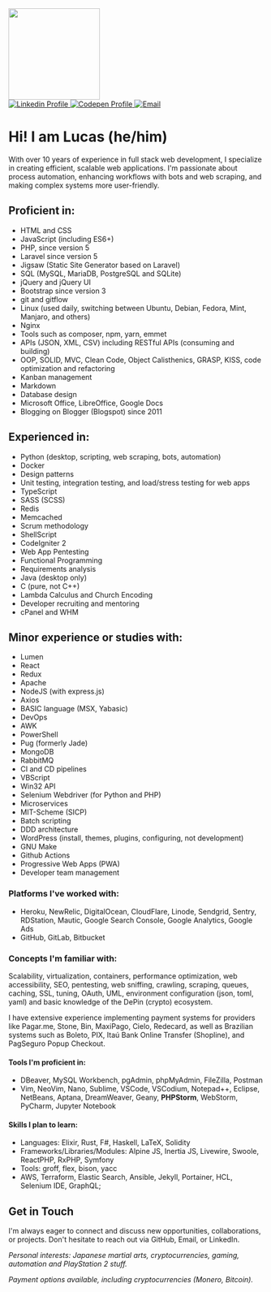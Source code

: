 <div align="left">
<!-- this vercel app looks buggied, so commented:  -->
<!-- <img height="180em" src="https://github-readme-stats.vercel.app/api?username=terremoth&show_icons=true&theme=radical&include_all_commits=true&count_private=true"/> -->
    <img height="180em" src="https://github-readme-stats.vercel.app/api/top-langs/?username=terremoth&count_private=true&layout=compact&langs_count=6&theme=radical"/>
</div>

<div align="left"> 
    <a href="https://www.linkedin.com/in/dutr4/" target="_blank">
        <img alt="Linkedin Profile" title="Linkedin Profile" src="https://img.shields.io/badge/-LinkedIn-%230077B5?style=for-the-badge&logo=linkedin&logoColor=white" target="_blank">
    </a> 
    <a href="https://codepen.io/terremoth" target="_blank">
        <img alt="Codepen Profile" title="Codepen Profile" src="https://img.shields.io/badge/Codepen-000000?style=for-the-badge&logo=codepen&logoColor=white" target="_blank">
    </a> 
    <a href="mailto:dutra.astro@gmail.com">
        <img alt="Email" title="Email" src="https://img.shields.io/badge/-Gmail-%23333?style=for-the-badge&logo=gmail&logoColor=white" target="_blank">
    </a>
</div>

# Hi! I am Lucas (he/him)
With over 10 years of experience in full stack web development, I specialize in creating efficient, scalable web applications. I'm passionate about process automation, enhancing workflows with bots and web scraping, and making complex systems more user-friendly.  

## Proficient in:
- HTML and CSS
- JavaScript (including ES6+)
- PHP, since version 5
- Laravel since version 5
- Jigsaw (Static Site Generator based on Laravel)
- SQL (MySQL, MariaDB, PostgreSQL and SQLite)
- jQuery and jQuery UI
- Bootstrap since version 3
- git and gitflow
- Linux (used daily, switching between Ubuntu, Debian, Fedora, Mint, Manjaro, and others)
- Nginx
- Tools such as composer, npm, yarn, emmet
- APIs (JSON, XML, CSV) including RESTful APIs (consuming and building)
- OOP, SOLID, MVC, Clean Code, Object Calisthenics, GRASP, KISS, code optimization and refactoring
- Kanban management
- Markdown
- Database design
- Microsoft Office, LibreOffice, Google Docs
- Blogging on Blogger (Blogspot) since 2011

## Experienced in:
- Python (desktop, scripting, web scraping, bots, automation)
- Docker
- Design patterns
- Unit testing, integration testing, and load/stress testing for web apps
- TypeScript
- SASS (SCSS)
- Redis
- Memcached
- Scrum methodology
- ShellScript
- CodeIgniter 2
- Web App Pentesting
- Functional Programming
- Requirements analysis
- Java (desktop only)
- C (pure, not C++)
- Lambda Calculus and Church Encoding
- Developer recruiting and mentoring
- cPanel and WHM

## Minor experience or studies with:
- Lumen
- React
- Redux
- Apache
- NodeJS (with express.js)
- Axios
- BASIC language (MSX, Yabasic) 
- DevOps
- AWK
- PowerShell
- Pug (formerly Jade)
- MongoDB
- RabbitMQ
- CI and CD pipelines
- VBScript
- Win32 API
- Selenium Webdriver (for Python and PHP)
- Microservices
- MIT-Scheme (SICP)
- Batch scripting
- DDD architecture
- WordPress (install, themes, plugins, configuring, not development)
- GNU Make
- Github Actions
- Progressive Web Apps (PWA)
- Developer team management

### Platforms I've worked with:
- Heroku, NewRelic, DigitalOcean, CloudFlare, Linode, Sendgrid, Sentry, RDStation, Mautic, Google Search Console, Google Analytics, Google Ads
- GitHub, GitLab, Bitbucket

### Concepts I'm familiar with:
Scalability, virtualization, containers, performance optimization, web accessibility, SEO, pentesting, web sniffing, crawling, scraping, queues, caching, SSL, tuning, OAuth, UML, environment configuration (json, toml, yaml) and basic knowledge of the DePin (crypto) ecosystem. 

I have extensive experience implementing payment systems for providers like Pagar.me, Stone, Bin, MaxiPago, Cielo, Redecard, as well as Brazilian systems such as Boleto, PIX, Itaú Bank Online Transfer (Shopline), and PagSeguro Popup Checkout.

#### Tools I'm proficient in:
- DBeaver, MySQL Workbench, pgAdmin, phpMyAdmin, FileZilla, Postman
- Vim, NeoVim, Nano, Sublime, VSCode, VSCodium, Notepad++, Eclipse, NetBeans, Aptana, DreamWeaver, Geany, **PHPStorm**, WebStorm, PyCharm, Jupyter Notebook

#### Skills I plan to learn:
- Languages: Elixir, Rust, F#, Haskell, LaTeX, Solidity
- Frameworks/Libraries/Modules: Alpine JS, Inertia JS, Livewire, Swoole, ReactPHP, RxPHP, Symfony
- Tools: groff, flex, bison, yacc 
- AWS, Terraform, Elastic Search, Ansible, Jekyll, Portainer, HCL, Selenium IDE, GraphQL;

## Get in Touch
I'm always eager to connect and discuss new opportunities, collaborations, or projects. Don't hesitate to reach out via GitHub, Email, or LinkedIn.

_Personal interests: Japanese martial arts, cryptocurrencies, gaming, automation and PlayStation 2 stuff._  

_Payment options available, including cryptocurrencies (Monero, Bitcoin)._ 
